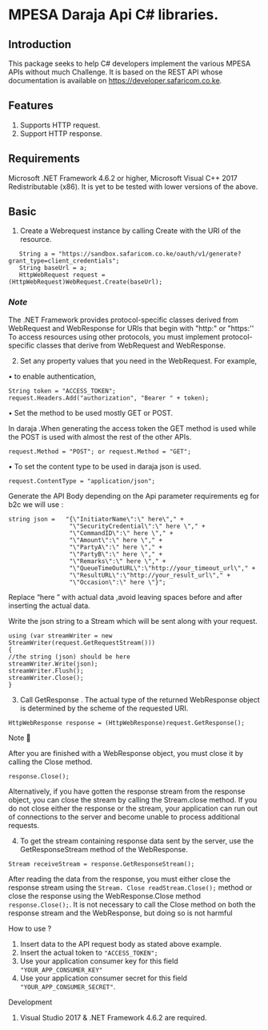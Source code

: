 
# MPESA Daraja Api C# libraries.

## Introduction
This package seeks to help C# developers implement the various MPESA APIs without much Challenge. It is based on the REST API whose documentation is available on https://developer.safaricom.co.ke.

## Features
1.	Supports HTTP request.
2.	Support HTTP response.

## Requirements
Microsoft .NET Framework 4.6.2 or higher, Microsoft Visual C++ 2017 Redistributable (x86). It is yet to be tested with lower versions of the above.

## Basic
1.	Create a Webrequest instance by calling Create with the URI of the resource.
```
   String a = "https://sandbox.safaricom.co.ke/oauth/v1/generate?grant_type=client_credentials";
   String baseUrl = a;
   HttpWebRequest request = (HttpWebRequest)WebRequest.Create(baseUrl);
```


### *Note*
The .NET Framework provides protocol-specific classes derived from WebRequest and WebResponse for URIs that begin with "http:" or "https:'' To access resources using other protocols, you must implement protocol-specific classes that derive from WebRequest and WebResponse. 

2.	Set any property values that you need in the WebRequest. For example,

•	to enable authentication, 
```      
String token = "ACCESS_TOKEN";
request.Headers.Add("authorization", "Bearer " + token);
```	            

•	Set the method to be used mostly GET or POST.

In daraja .When generating the access token the GET method is used while the POST is   used with almost the rest of the other APIs. 
```
request.Method = "POST"; or request.Method = "GET";
```

•	To set the content type to be used in daraja json is used. 
```
request.ContentType = "application/json";
```
Generate the API Body depending on the Api parameter requirements eg for b2c we will use :
```
string json =   "{\"InitiatorName\":\" here\"," +
                 "\"SecurityCredential\":\" here \"," +
                 "\"CommandID\":\" here \"," +
                 "\"Amount\":\" here \"," +
                 "\"PartyA\":\" here \"," +
                 "\"PartyB\":\" here \"," +
                 "\"Remarks\":\" here \"," +
                 "\"QueueTimeOutURL\":\"http://your_timeout_url\"," +
                 "\"ResultURL\":\"http://your_result_url\"," +
                 "\"Occasion\":\" here \"}";
 ```

Replace “here ” with actual data ,avoid leaving spaces before and after inserting the actual data.

Write the json string to a Stream which will be sent along with your request.

```
using (var streamWriter = new StreamWriter(request.GetRequestStream()))
{
//the string (json) should be here
streamWriter.Write(json);
streamWriter.Flush();
streamWriter.Close();
}
```
3.	Call GetResponse . The actual type of the returned WebResponse object is determined by the scheme of the requested URI.
```
HttpWebResponse response = (HttpWebResponse)request.GetResponse();
```
Note 📝 

After you are finished with a WebResponse object, you must close it by calling the Close method. 
```
response.Close();
```

Alternatively, if you have gotten the response stream from the response object, you can close the stream by calling the Stream.close method. If you do not close either the response or the stream, your application can run out of connections to the server and become unable to process additional requests.


4.	To get the stream containing response data sent by the server, use the GetResponseStream method of the WebResponse.
```
Stream receiveStream = response.GetResponseStream();
```
After reading the data from the response, you must either close the response stream using the ```Stream. Close readStream.Close();``` method or close the response using the WebResponse.Close method ```response.Close();```. It is not necessary to call the Close method on both the response stream and the WebResponse, but doing so is not harmful

How to use ?
1.	Insert data to the API request body as stated above example.
2.	Insert the actual token to ```"ACCESS_TOKEN";```
3.	Use your application consumer key for this field ```"YOUR_APP_CONSUMER_KEY"```
4.	Use your application consumer secret for this field``` "YOUR_APP_CONSUMER_SECRET"```.


Development
1.	Visual Studio 2017 & .NET Framework 4.6.2 are required.

